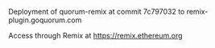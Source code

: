 Deployment of quorum-remix at commit 7c797032 to remix-plugin.goquorum.com

Access through Remix at https://remix.ethereum.org
